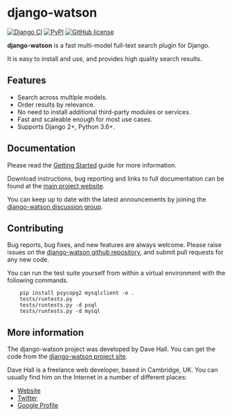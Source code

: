 django-watson
=============

[![Django CI](https://github.com/etianen/django-watson/actions/workflows/django.yml/badge.svg)](https://github.com/etianen/django-watson/actions/workflows/django.yml)
[![PyPI](https://img.shields.io/pypi/v/django-watson.svg)](https://pypi.python.org/pypi/django-watson)
[![GitHub license](https://img.shields.io/badge/license-New%20BSD-blue.svg)](https://raw.githubusercontent.com/etianen/django-watson/master/LICENSE)

**django-watson** is a fast multi-model full-text search plugin for Django.

It is easy to install and use, and provides high quality search results.


Features
--------

* Search across multiple models.
* Order results by relevance.
* No need to install additional third-party modules or services.
* Fast and scaleable enough for most use cases.
* Supports Django 2+, Python 3.6+.


Documentation
-------------

Please read the [Getting Started][] guide for more information.

[Getting Started]: https://github.com/etianen/django-watson/wiki
    "Getting started with django-watson"

Download instructions, bug reporting and links to full documentation can be
found at the [main project website][].

[main project website]: http://github.com/etianen/django-watson
    "django-watson on GitHub"

You can keep up to date with the latest announcements by joining the
[django-watson discussion group][].

[django-watson discussion group]: http://groups.google.com/group/django-watson
    "django-watson Google Group"


Contributing
------------
Bug reports, bug fixes, and new features are always welcome. Please raise issues on the
[django-watson github repository](https://github.com/etianen/django-watson/issues), and submit
pull requests for any new code.

You can run the test suite yourself from within a virtual environment with the following
commands.

```
    pip install psycopg2 mysqlclient -e .
    tests/runtests.py
    tests/runtests.py -d psql
    tests/runtests.py -d mysql
```

More information
----------------

The django-watson project was developed by Dave Hall. You can get the code
from the [django-watson project site][].

[django-watson project site]: http://github.com/etianen/django-watson
    "django-watson on GitHub"

Dave Hall is a freelance web developer, based in Cambridge, UK. You can usually
find him on the Internet in a number of different places:

*   [Website](http://www.etianen.com/ "Dave Hall's homepage")
*   [Twitter](http://twitter.com/etianen "Dave Hall on Twitter")
*   [Google Profile](http://www.google.com/profiles/david.etianen "Dave Hall's Google profile")
